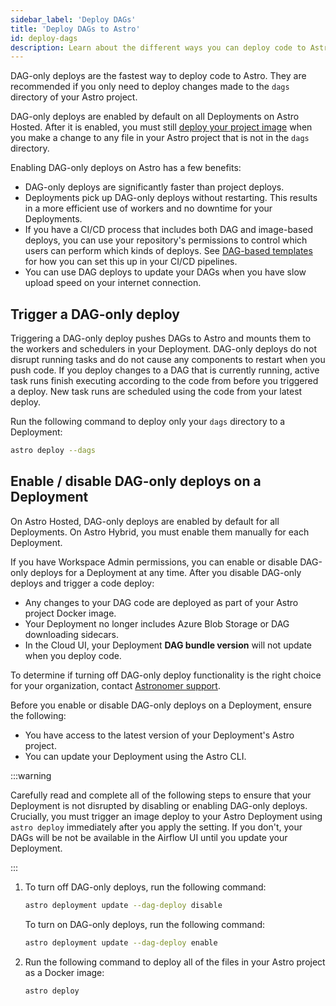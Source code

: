 ```yaml
---
sidebar_label: 'Deploy DAGs'
title: 'Deploy DAGs to Astro'
id: deploy-dags
description: Learn about the different ways you can deploy code to Astro.
---
```


DAG-only deploys are the fastest way to deploy code to Astro. They are recommended if you only need to deploy changes made to the `dags` directory of your Astro project.

DAG-only deploys are enabled by default on all Deployments on Astro Hosted. After it is enabled, you must still [deploy your project image](deploy-project-image.md) when you make a change to any file in your Astro project that is not in the `dags` directory.

Enabling DAG-only deploys on Astro has a few benefits:

- DAG-only deploys are significantly faster than project deploys.
- Deployments pick up DAG-only deploys without restarting. This results in a more efficient use of workers and no downtime for your Deployments.
- If you have a CI/CD process that includes both DAG and image-based deploys, you can use your repository's permissions to control which users can perform which kinds of deploys. See [DAG-based templates](https://docs.astronomer.io/astro/ci-cd-templates/template-overview#dag-based-templates) for how you can set this up in your CI/CD pipelines.
- You can use DAG deploys to update your DAGs when you have slow upload speed on your internet connection.

## Trigger a DAG-only deploy

Triggering a DAG-only deploy pushes DAGs to Astro and mounts them to the workers and schedulers in your Deployment. DAG-only deploys do not disrupt running tasks and do not cause any components to restart when you push code. If you deploy changes to a DAG that is currently running, active task runs finish executing according to the code from before you triggered a deploy. New task runs are scheduled using the code from your latest deploy.

Run the following command to deploy only your `dags` directory to a Deployment:

```sh
astro deploy --dags
```

## Enable / disable DAG-only deploys on a Deployment

On Astro Hosted, DAG-only deploys are enabled by default for all Deployments. On Astro Hybrid, you must enable them manually for each Deployment. 

If you have Workspace Admin permissions, you can enable or disable DAG-only deploys for a Deployment at any time. After you disable DAG-only deploys and trigger a code deploy: 

- Any changes to your DAG code are deployed as part of your Astro project Docker image.
- Your Deployment no longer includes Azure Blob Storage or DAG downloading sidecars.
- In the Cloud UI, your Deployment **DAG bundle version** will not update when you deploy code. 

To determine if turning off DAG-only deploy functionality is the right choice for your organization, contact [Astronomer support](https://cloud.astronomer.io/support). 

Before you enable or disable DAG-only deploys on a Deployment, ensure the following:

- You have access to the latest version of your Deployment's Astro project.
- You can update your Deployment using the Astro CLI. 

:::warning

Carefully read and complete all of the following steps to ensure that your Deployment is not disrupted by disabling or enabling DAG-only deploys. Crucially, you must trigger an image deploy to your Astro Deployment using `astro deploy` immediately after you apply the setting. If you don't, your DAGs will be not be available in the Airflow UI until you update your Deployment.

:::

1. To turn off DAG-only deploys, run the following command:

    ```sh
    astro deployment update --dag-deploy disable
    ```

    To turn on DAG-only deploys, run the following command:

    ```sh
    astro deployment update --dag-deploy enable
    ```

2. Run the following command to deploy all of the files in your Astro project as a Docker image:

    ```sh
    astro deploy
    ```